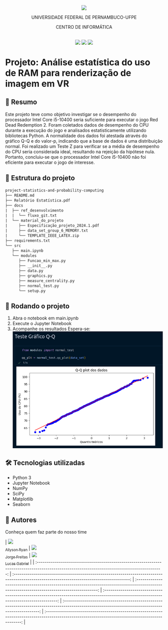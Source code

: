 <p align="center">
  <img align="center" src='https://user-images.githubusercontent.com/54161035/200095500-d5fec4ba-c97e-4f19-9e39-6764418a736b.png' />
</p>
<p align="center">UNIVERSIDADE FEDERAL DE PERNAMBUCO-UFPE</p>
<p align="center">CENTRO DE INFORMÁTICA</p>

##

<p align="center">
  <img align="center" src='https://img.shields.io/badge/Status-complete-green' />
  <img align="center" src='https://img.shields.io/badge/version-1-green' />
  <img align="center" src='https://img.shields.io/badge/release%20date-abr/2023-green' />
</p>

# Projeto: Análise estatística do uso de RAM para renderização de imagem em VR

## 📕 Resumo

Este projeto teve como objetivo investigar se o desempenho do processador Intel Core i5-10400 seria suficiente para executar o jogo Red Dead Redemption 2. Foram coletados dados de desempenho do CPU durante a execução do jogo e analisados estatisticamente utilizando bibliotecas Python. A normalidade dos dados foi atestada através do gráfico Q-Q e do valor-p, indicando que a base de dados é uma distribuição normal. Foi realizado um Teste Z para verificar se a média de desempenho do CPU seria considerada ideal, resultando na rejeição da hipótese nula. Portanto, concluiu-se que o processador Intel Core i5-10400 não foi eficiente para executar o jogo de interesse.

## 📂 Estrutura do projeto

```
project-statistics-and-probability-computing
├── README.md
├── Relatório Estatística.pdf
├── docs
|  ├── ref_desenvolvimento
|  |  └── fluxo_git.txt
|  └── material_do_projeto
|     ├── Especificação_projeto_2024.1.pdf
|     ├── data_set_group_6_MEMORY.txt
|     └── TEMPLATE_IEEE_LATEX.zip
├── requirements.txt
└── src
   ├── main.ipynb
   └── modules
      ├── Funcao_min_max.py
      ├── __init__.py
      ├── data.py
      ├── graphics.py
      ├── measure_centrality.py
      ├── normal_test.py
      └── setup.py

```

## 🚀 Rodando o projeto

1. Abra o notebook em <span>main.ipynb</span>
2. Execute o Jupyter Notebook
3. Acompanhe os resultados
   Espera-se:
   <img src="./src/assets/teste_de_normalidade.png" />

## 🛠️ Tecnologias utilizadas

- Python 3
- Jupyter Notebook
- NumPy
- SciPy
- Matplotlib
- Seaborn

## 🤝 Autores
Conheça quem faz parte do nosso time

| [<img src="https://avatars.githubusercontent.com/u/115114528?s=400&u=da97e146c53c8b2666a88f74949fc09d5815847c&v=4" width=115><br><sub>Allyson Ryan</sub>](https://github.com/AllysonRyanE) | [<img src="https://avatars.githubusercontent.com/u/80436467?v=4" width=115><br><sub>Jorge Freitas</sub>](https://github.com/jorgelcff) | [<img src="https://avatars.githubusercontent.com/u/94190622?v=4" width=115><br><sub>Lucas Gabriel</sub>](https://github.com/LucasGaab) |
| :--------------------------------------------------------------------------------------------------------------------------------------------: | :----------------------------------------------------------------------------------------------------------------------------------------: | :-----------------------------------------------------------------------------------------------------------------------------------------: | :-------------------------------------------------------------------------------------------------------------------------------------: | :------------------------------------------------------------------------------------------------------------------------------------------------: | :------------------------------------------------------------------------------------------------------------------------------------------------: |
